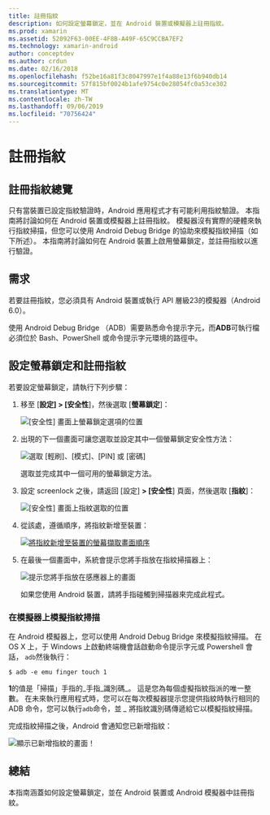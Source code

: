```yaml
---
title: 註冊指紋
description: 如何設定螢幕鎖定，並在 Android 裝置或模擬器上註冊指紋。
ms.prod: xamarin
ms.assetid: 52092F63-00EE-4F8B-A49F-65C9CCBA7EF2
ms.technology: xamarin-android
author: conceptdev
ms.author: crdun
ms.date: 02/16/2018
ms.openlocfilehash: f52be16a81f3c8047997e1f4a88e13f6b940db14
ms.sourcegitcommit: 57f815bf0024b1afe9754c0e28054fc0a53ce302
ms.translationtype: MT
ms.contentlocale: zh-TW
ms.lasthandoff: 09/06/2019
ms.locfileid: "70756424"
---
```

# <a name="enrolling-a-fingerprint"></a>註冊指紋

## <a name="enrolling-a-fingerprint-overview"></a>註冊指紋總覽

只有當裝置已設定指紋驗證時，Android 應用程式才有可能利用指紋驗證。 本指南將討論如何在 Android 裝置或模擬器上註冊指紋。 模擬器沒有實際的硬體來執行指紋掃描，但您可以使用 Android Debug Bridge 的協助來模擬指紋掃描（如下所述）。  本指南將討論如何在 Android 裝置上啟用螢幕鎖定，並註冊指紋以進行驗證。

## <a name="requirements"></a>需求

若要註冊指紋，您必須具有 Android 裝置或執行 API 層級23的模擬器（Android 6.0）。

使用 Android Debug Bridge （ADB）需要熟悉命令提示字元，而**ADB**可執行檔必須位於 Bash、PowerShell 或命令提示字元環境的路徑中。

## <a name="configuring-a-screen-lock-and-enrolling-a-fingerprint"></a>設定螢幕鎖定和註冊指紋 

若要設定螢幕鎖定，請執行下列步驟：

1. 移至 [**設定] > [安全性**]，然後選取 [**螢幕鎖定**]：

    ![[安全性] 畫面上螢幕鎖定選項的位置](enrolling-fingerprint-images/testing-01.png)

2. 出現的下一個畫面可讓您選取並設定其中一個螢幕鎖定安全性方法： 

    ![選取 [輕刷]、[模式]、[PIN] 或 [密碼]](enrolling-fingerprint-images/testing-02.png)

   選取並完成其中一個可用的螢幕鎖定方法。

3. 設定 screenlock 之後，請返回 [設定] **> [安全性**] 頁面，然後選取 [**指紋**]：

    ![[安全性] 畫面上指紋選取的位置](enrolling-fingerprint-images/testing-03.png)

4. 從該處，遵循順序，將指紋新增至裝置：

    [![將指紋新增至裝置的螢幕擷取畫面順序](enrolling-fingerprint-images/testing-04-sml.png)](enrolling-fingerprint-images/testing-04.png#lightbox)

5. 在最後一個畫面中，系統會提示您將手指放在指紋掃描器上： 

    ![提示您將手指放在感應器上的畫面](enrolling-fingerprint-images/testing-05.png)

    如果您使用 Android 裝置，請將手指碰觸到掃描器來完成此程式。 

### <a name="simulating-a-fingerprint-scan-on-the-emulator"></a>在模擬器上模擬指紋掃描

在 Android 模擬器上，您可以使用 Android Debug Bridge 來模擬指紋掃描。 在 OS X 上，于 Windows 上啟動終端機會話啟動命令提示字元或 Powershell 會話， `adb`然後執行：

```shell
$ adb -e emu finger touch 1
```

**1**的值是「掃描」手指的_手指\_識別碼_。 這是您為每個虛擬指紋指派的唯一整數。 在未來執行應用程式時，您可以在每次模擬器提示您提供指紋時執行相同的 ADB 命令，您可以執行`adb`命令，並 _\__ 將指紋識別碼傳遞給它以模擬指紋掃描。

完成指紋掃描之後，Android 會通知您已新增指紋：  

![顯示已新增指紋的畫面！](enrolling-fingerprint-images/testing-06.png)

## <a name="summary"></a>總結 

本指南涵蓋如何設定螢幕鎖定，並在 Android 裝置或 Android 模擬器中註冊指紋。 
